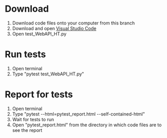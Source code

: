 # Download
1. Download code files onto your computer from this branch
2. Download and open [Visual Studio Code](https://code.visualstudio.com/download)
3. Open test_WebAPI_HT.py
  
# Run tests
1. Open terminal
2. Type "pytest test_WebAPI_HT.py"

# Report for tests
1. Open terminal
2. Type "pytest --html=pytest_report.html --self-contained-html"
3. Wait for tests to run
4. Open "pytest_report.html" from the directory in which code files are to see the report
